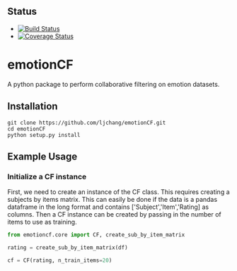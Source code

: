 ## Status
* [![Build Status](https://travis-ci.org/ljchang/emotionCF.svg?branch=master)](https://travis-ci.org/ljchang/emotionCF)
* [![Coverage Status](https://coveralls.io/repos/github/ljchang/emotionCF/badge.svg?branch=master)](https://coveralls.io/github/ljchang/emotionCF?branch=master)

# emotionCF
A python package to perform collaborative filtering on emotion datasets.

## Installation

```
git clone https://github.com/ljchang/emotionCF.git
cd emotionCF
python setup.py install
```

## Example Usage

### Initialize a CF instance

First, we need to create an instance of the CF class. This requires creating a subjects by items matrix.  This can easily be done if the data is a pandas dataframe in the long format and contains ['Subject','Item','Rating] as columns.  Then a CF instance can be created by passing in the number of items to use as training.

```python
from emotioncf.core import CF, create_sub_by_item_matrix

rating = create_sub_by_item_matrix(df)

cf = CF(rating, n_train_items=20)
```
